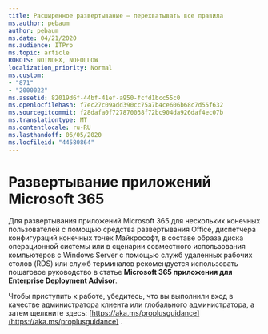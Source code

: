 ```yaml
---
title: Расширенное развертывание — перехватывать все правила
ms.author: pebaum
author: pebaum
ms.date: 04/21/2020
ms.audience: ITPro
ms.topic: article
ROBOTS: NOINDEX, NOFOLLOW
localization_priority: Normal
ms.custom:
- "871"
- "2000022"
ms.assetid: 82019d6f-44bf-41ef-a950-fcfd1bcc55c0
ms.openlocfilehash: f7ec27c09add390cc75a7b4ce606b68c7d55f632
ms.sourcegitcommit: f28dafa0f727870038f72bc904da926daf4ec07b
ms.translationtype: MT
ms.contentlocale: ru-RU
ms.lasthandoff: 06/05/2020
ms.locfileid: "44580864"
---
```

# <a name="deploy-microsoft-365-apps"></a>Развертывание приложений Microsoft 365

Для развертывания приложений Microsoft 365 для нескольких конечных пользователей с помощью средства развертывания Office, диспетчера конфигураций конечных точек Майкрософт, в составе образа диска операционной системы или в сценарии совместного использования компьютеров с Windows Server с помощью служб удаленных рабочих столов (RDS) или служб терминалов рекомендуется использовать пошаговое руководство в статье **Microsoft 365 приложения для Enterprise Deployment Advisor**.
  
Чтобы приступить к работе, убедитесь, что вы выполнили вход в качестве администратора клиента или глобального администратора, а затем щелкните здесь: [https://aka.ms/proplusguidance](https://aka.ms/proplusguidance) .
  
